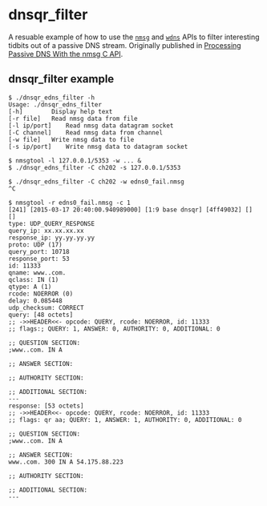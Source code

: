 # dnsqr_filter
A resuable example of how to use the [`nmsg`](https://github.com/farsightsec/nmsg) and [`wdns`](https://github.com/farsightsec/wdns) APIs to filter interesting tidbits out of a passive DNS stream. Originally published in
[Processing Passive DNS With the nmsg C API](https://www.farsightsecurity.com/Blog/20150318-cmikk-processing-pdns/).

## dnsqr_filter example

    $ ./dnsqr_edns_filter -h
    Usage: ./dnsqr_edns_filter
    [-h]        Display help text
    [-r file]   Read nmsg data from file
    [-l ip/port]    Read nmsg data datagram socket
    [-C channel]    Read nmsg data from channel
    [-w file]   Write nmsg data to file
    [-s ip/port]    Write nmsg data to datagram socket

    $ nmsgtool -l 127.0.0.1/5353 -w ... &
    $ ./dnsqr_edns_filter -C ch202 -s 127.0.0.1/5353

    $ ./dnsqr_edns_filter -C ch202 -w edns0_fail.nmsg
    ^C

    $ nmsgtool -r edns0_fail.nmsg -c 1
    [241] [2015-03-17 20:40:00.940989000] [1:9 base dnsqr] [4ff49032] [] [] 
    type: UDP_QUERY_RESPONSE
    query_ip: xx.xx.xx.xx
    response_ip: yy.yy.yy.yy
    proto: UDP (17)
    query_port: 10718
    response_port: 53
    id: 11333
    qname: www..com.
    qclass: IN (1)
    qtype: A (1)
    rcode: NOERROR (0)
    delay: 0.085448
    udp_checksum: CORRECT
    query: [48 octets]
    ;; ->>HEADER<<- opcode: QUERY, rcode: NOERROR, id: 11333
    ;; flags:; QUERY: 1, ANSWER: 0, AUTHORITY: 0, ADDITIONAL: 0

    ;; QUESTION SECTION:
    ;www..com. IN A

    ;; ANSWER SECTION:

    ;; AUTHORITY SECTION:

    ;; ADDITIONAL SECTION:
    ---
    response: [53 octets]
    ;; ->>HEADER<<- opcode: QUERY, rcode: NOERROR, id: 11333
    ;; flags: qr aa; QUERY: 1, ANSWER: 1, AUTHORITY: 0, ADDITIONAL: 0

    ;; QUESTION SECTION:
    ;www..com. IN A

    ;; ANSWER SECTION:
    www..com. 300 IN A 54.175.88.223

    ;; AUTHORITY SECTION:

    ;; ADDITIONAL SECTION:
    ---
